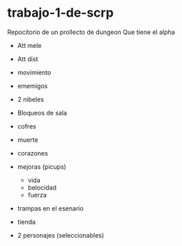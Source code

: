 # trabajo-1-de-scrp
Repocitorio de un prollecto de dungeon
Que tiene el alpha
- Att mele
- Att dist
- movimiento
- ememigos
- 2 nibeles
- Bloqueos de sala
- cofres
- muerte
- corazones
- mejoras (picups)
  - vida
  - belocidad
  - fuerza
  
- trampas en el esenario
- tienda
- 2 personajes (seleccionables)
